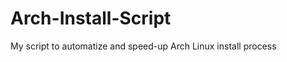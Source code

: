 Arch-Install-Script
===================

My script to automatize and speed-up Arch Linux install process

